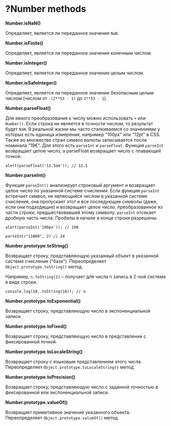 # ?Number methods

__Number.isNaN()__

Определяет, является ли переданное значение `NaN`.

__Number.isFinite()__

Определяет, является ли переданное значение конечным числом.

__Number.isInteger()__

Определяет, является ли переданное значение целым числом.

__Number.isSafeInteger()__

Определяет, является ли переданное значение безопасным целым числом (числом от `-(2**53 - 1)` до `2**53 - 1`).

__Number.parseFloat()__

Для явного преобразования к числу можно использовать `+` или `Number()`. Если строка не является в точности числом, то результат будет `NaN`. В реальной жизни мы часто сталкиваемся со значениями у которых есть единица измерения, например "100px" или "12pt" в CSS. Также во множестве стран символ валюты записывается после номинала "19€".  Для этого есть `parseInt` и `parseFloat`. Функция `parseInt` возвращает целое число, а parseFloat возвращает число с плавающей точкой.

`alert(parseFloat('12.5em')); // 12.5`

__Number.parseInt()__

Функция `parseInt()` анализирует строковый аргумент и возвращает целое число по указанной системе счисления. 
Если функция `parseInt` встречает символ, не являющийся числом в указанной системе счисления, она пропускает этот и все последующие символы (даже, если они подходящие) и возвращает целое число, преобразованное из части строки, предшествовавшей этому символу. `parseInt` отсекает дробную часть числа. Пробелы в начале и конце строки разрешены.

`alert(parseInt('100px')); // 100`

`parseInt("11000", 2) // 24`

__Number.prototype.toString()__

Возвращает строку, представляющую указанный объект в указанной системе счисления ("базе"). Переопределяет `Object.prototype.toString()` метод.

Например, `n.toString(2)` – получает для числа n запись в 2-ной системе в виде строки.

`console.log(10..toString(16)); // a`

__Number.prototype.toExponential()__

Возвращает строку, представляющую число в экспоненциальной записи.

__Number.prototype.toFixed()__

Возвращает строку, представляющую число в представлении с фиксированной точкой.

__Number.prototype.toLocaleString()__

Возвращает строку с языковым представлением этого числа. Переопределяет `Object.prototype.toLocaleString()` метод.

__Number.prototype.toPrecision()__

Возвращает строку, представляющую число с заданной точностью в фиксированной или экспоненциальной записи.

__Number.prototype.valueOf()__

Возвращает примитивное значение указанного объекта. Переопределяет `Object.prototype.valueOf()` метод.
